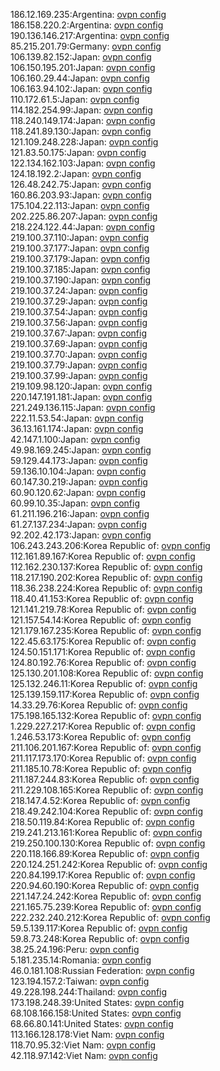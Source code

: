 186.12.169.235:Argentina: [ovpn config](vpn/186_12_169_235.ovpn)  
186.158.220.2:Argentina: [ovpn config](vpn/186_158_220_2.ovpn)  
190.136.146.217:Argentina: [ovpn config](vpn/190_136_146_217.ovpn)  
85.215.201.79:Germany: [ovpn config](vpn/85_215_201_79.ovpn)  
106.139.82.152:Japan: [ovpn config](vpn/106_139_82_152.ovpn)  
106.150.195.201:Japan: [ovpn config](vpn/106_150_195_201.ovpn)  
106.160.29.44:Japan: [ovpn config](vpn/106_160_29_44.ovpn)  
106.163.94.102:Japan: [ovpn config](vpn/106_163_94_102.ovpn)  
110.172.61.5:Japan: [ovpn config](vpn/110_172_61_5.ovpn)  
114.182.254.99:Japan: [ovpn config](vpn/114_182_254_99.ovpn)  
118.240.149.174:Japan: [ovpn config](vpn/118_240_149_174.ovpn)  
118.241.89.130:Japan: [ovpn config](vpn/118_241_89_130.ovpn)  
121.109.248.228:Japan: [ovpn config](vpn/121_109_248_228.ovpn)  
121.83.50.175:Japan: [ovpn config](vpn/121_83_50_175.ovpn)  
122.134.162.103:Japan: [ovpn config](vpn/122_134_162_103.ovpn)  
124.18.192.2:Japan: [ovpn config](vpn/124_18_192_2.ovpn)  
126.48.242.75:Japan: [ovpn config](vpn/126_48_242_75.ovpn)  
160.86.203.93:Japan: [ovpn config](vpn/160_86_203_93.ovpn)  
175.104.22.113:Japan: [ovpn config](vpn/175_104_22_113.ovpn)  
202.225.86.207:Japan: [ovpn config](vpn/202_225_86_207.ovpn)  
218.224.122.44:Japan: [ovpn config](vpn/218_224_122_44.ovpn)  
219.100.37.110:Japan: [ovpn config](vpn/219_100_37_110.ovpn)  
219.100.37.177:Japan: [ovpn config](vpn/219_100_37_177.ovpn)  
219.100.37.179:Japan: [ovpn config](vpn/219_100_37_179.ovpn)  
219.100.37.185:Japan: [ovpn config](vpn/219_100_37_185.ovpn)  
219.100.37.190:Japan: [ovpn config](vpn/219_100_37_190.ovpn)  
219.100.37.24:Japan: [ovpn config](vpn/219_100_37_24.ovpn)  
219.100.37.29:Japan: [ovpn config](vpn/219_100_37_29.ovpn)  
219.100.37.54:Japan: [ovpn config](vpn/219_100_37_54.ovpn)  
219.100.37.56:Japan: [ovpn config](vpn/219_100_37_56.ovpn)  
219.100.37.67:Japan: [ovpn config](vpn/219_100_37_67.ovpn)  
219.100.37.69:Japan: [ovpn config](vpn/219_100_37_69.ovpn)  
219.100.37.70:Japan: [ovpn config](vpn/219_100_37_70.ovpn)  
219.100.37.79:Japan: [ovpn config](vpn/219_100_37_79.ovpn)  
219.100.37.99:Japan: [ovpn config](vpn/219_100_37_99.ovpn)  
219.109.98.120:Japan: [ovpn config](vpn/219_109_98_120.ovpn)  
220.147.191.181:Japan: [ovpn config](vpn/220_147_191_181.ovpn)  
221.249.136.115:Japan: [ovpn config](vpn/221_249_136_115.ovpn)  
222.11.53.54:Japan: [ovpn config](vpn/222_11_53_54.ovpn)  
36.13.161.174:Japan: [ovpn config](vpn/36_13_161_174.ovpn)  
42.147.1.100:Japan: [ovpn config](vpn/42_147_1_100.ovpn)  
49.98.169.245:Japan: [ovpn config](vpn/49_98_169_245.ovpn)  
59.129.44.173:Japan: [ovpn config](vpn/59_129_44_173.ovpn)  
59.136.10.104:Japan: [ovpn config](vpn/59_136_10_104.ovpn)  
60.147.30.219:Japan: [ovpn config](vpn/60_147_30_219.ovpn)  
60.90.120.62:Japan: [ovpn config](vpn/60_90_120_62.ovpn)  
60.99.10.35:Japan: [ovpn config](vpn/60_99_10_35.ovpn)  
61.211.196.216:Japan: [ovpn config](vpn/61_211_196_216.ovpn)  
61.27.137.234:Japan: [ovpn config](vpn/61_27_137_234.ovpn)  
92.202.42.173:Japan: [ovpn config](vpn/92_202_42_173.ovpn)  
106.243.243.206:Korea Republic of: [ovpn config](vpn/106_243_243_206.ovpn)  
112.161.89.167:Korea Republic of: [ovpn config](vpn/112_161_89_167.ovpn)  
112.162.230.137:Korea Republic of: [ovpn config](vpn/112_162_230_137.ovpn)  
118.217.190.202:Korea Republic of: [ovpn config](vpn/118_217_190_202.ovpn)  
118.36.238.224:Korea Republic of: [ovpn config](vpn/118_36_238_224.ovpn)  
118.40.41.153:Korea Republic of: [ovpn config](vpn/118_40_41_153.ovpn)  
121.141.219.78:Korea Republic of: [ovpn config](vpn/121_141_219_78.ovpn)  
121.157.54.14:Korea Republic of: [ovpn config](vpn/121_157_54_14.ovpn)  
121.179.167.235:Korea Republic of: [ovpn config](vpn/121_179_167_235.ovpn)  
122.45.63.175:Korea Republic of: [ovpn config](vpn/122_45_63_175.ovpn)  
124.50.151.171:Korea Republic of: [ovpn config](vpn/124_50_151_171.ovpn)  
124.80.192.76:Korea Republic of: [ovpn config](vpn/124_80_192_76.ovpn)  
125.130.201.108:Korea Republic of: [ovpn config](vpn/125_130_201_108.ovpn)  
125.132.246.11:Korea Republic of: [ovpn config](vpn/125_132_246_11.ovpn)  
125.139.159.117:Korea Republic of: [ovpn config](vpn/125_139_159_117.ovpn)  
14.33.29.76:Korea Republic of: [ovpn config](vpn/14_33_29_76.ovpn)  
175.198.165.132:Korea Republic of: [ovpn config](vpn/175_198_165_132.ovpn)  
1.229.227.217:Korea Republic of: [ovpn config](vpn/1_229_227_217.ovpn)  
1.246.53.173:Korea Republic of: [ovpn config](vpn/1_246_53_173.ovpn)  
211.106.201.167:Korea Republic of: [ovpn config](vpn/211_106_201_167.ovpn)  
211.117.173.170:Korea Republic of: [ovpn config](vpn/211_117_173_170.ovpn)  
211.185.10.78:Korea Republic of: [ovpn config](vpn/211_185_10_78.ovpn)  
211.187.244.83:Korea Republic of: [ovpn config](vpn/211_187_244_83.ovpn)  
211.229.108.165:Korea Republic of: [ovpn config](vpn/211_229_108_165.ovpn)  
218.147.4.52:Korea Republic of: [ovpn config](vpn/218_147_4_52.ovpn)  
218.49.242.104:Korea Republic of: [ovpn config](vpn/218_49_242_104.ovpn)  
218.50.119.84:Korea Republic of: [ovpn config](vpn/218_50_119_84.ovpn)  
219.241.213.161:Korea Republic of: [ovpn config](vpn/219_241_213_161.ovpn)  
219.250.100.130:Korea Republic of: [ovpn config](vpn/219_250_100_130.ovpn)  
220.118.166.89:Korea Republic of: [ovpn config](vpn/220_118_166_89.ovpn)  
220.124.251.242:Korea Republic of: [ovpn config](vpn/220_124_251_242.ovpn)  
220.84.199.17:Korea Republic of: [ovpn config](vpn/220_84_199_17.ovpn)  
220.94.60.190:Korea Republic of: [ovpn config](vpn/220_94_60_190.ovpn)  
221.147.24.242:Korea Republic of: [ovpn config](vpn/221_147_24_242.ovpn)  
221.165.75.239:Korea Republic of: [ovpn config](vpn/221_165_75_239.ovpn)  
222.232.240.212:Korea Republic of: [ovpn config](vpn/222_232_240_212.ovpn)  
59.5.139.117:Korea Republic of: [ovpn config](vpn/59_5_139_117.ovpn)  
59.8.73.248:Korea Republic of: [ovpn config](vpn/59_8_73_248.ovpn)  
38.25.24.196:Peru: [ovpn config](vpn/38_25_24_196.ovpn)  
5.181.235.14:Romania: [ovpn config](vpn/5_181_235_14.ovpn)  
46.0.181.108:Russian Federation: [ovpn config](vpn/46_0_181_108.ovpn)  
123.194.157.2:Taiwan: [ovpn config](vpn/123_194_157_2.ovpn)  
49.228.198.244:Thailand: [ovpn config](vpn/49_228_198_244.ovpn)  
173.198.248.39:United States: [ovpn config](vpn/173_198_248_39.ovpn)  
68.108.166.158:United States: [ovpn config](vpn/68_108_166_158.ovpn)  
68.66.80.141:United States: [ovpn config](vpn/68_66_80_141.ovpn)  
113.166.128.178:Viet Nam: [ovpn config](vpn/113_166_128_178.ovpn)  
118.70.95.32:Viet Nam: [ovpn config](vpn/118_70_95_32.ovpn)  
42.118.97.142:Viet Nam: [ovpn config](vpn/42_118_97_142.ovpn)  
